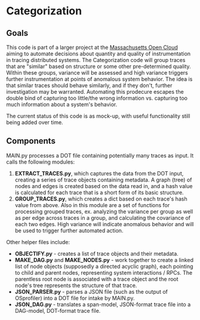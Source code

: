 # Categorization

## Goals

This code is part of a larger project at the [Massachusetts Open Cloud](https://github.com/cci-moc/moc-public) aiming to automate decisions about quantity and quality of instrumentation in tracing distributed systems. The Categorization code will group traces that are "similar" based on structure or some other pre-determined quality. Within these groups, variance will be assessed and high variance triggers further instrumentation at points of anomalous system behavior. The idea is that similar traces should behave similarly, and if they don't, further investigation may be warranted. Automating this prodecure escapes the double bind of capturing too little/the wrong information vs. capturing too much information about a system's behavior.

The current status of this code is as mock-up, with useful functionality still being added over time.

## Components

MAIN.py processes a DOT file containing potentially many traces as input. It calls the following modules:
1. **EXTRACT_TRACES.py**, which captures the data from the DOT input, creating a series of trace objects containing metadata. A graph (tree) of nodes and edges is created based on the data read in, and a hash value is calculated for each trace that is a short form of its basic structure.
2. **GROUP_TRACES.py**, which creates a dict based on each trace's hash value from above. Also in this module are a set of functions for processing grouped traces, ex. analyzing the variance per group as well as per edge across traces in a group, and calculating the covariance of each two edges. High variance will indicate anomalous behavior and will be used to trigger further automated action.

Other helper files include:
* **OBJECTIFY.py** - creates a list of trace objects and their metadata.
* **MAKE_DAG.py** and **MAKE_NODES.py** - work together to create a linked list of node objects (supposedly a directed acyclic graph), each pointing to child and parent nodes, representing system interactions / RPCs. The parentless root node is associated with a trace object and the root node's tree represents the structure of that trace.
* **JSON_PARSER.py** - parses a JSON file (such as the output of OSprofiler) into a DOT file for intake by MAIN.py.
* **JSON_DAG.py** - translates a span-model, JSON-format trace file into a DAG-model, DOT-format trace file.

